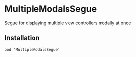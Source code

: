# MultipleModalsSegue
Segue for displaying multiple view controllers modally at once

## Installation
```
pod 'MultipleModalsSegue'
```
